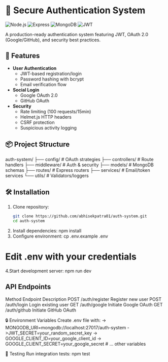 # 🔐 Secure Authentication System

![Node.js](https://img.shields.io/badge/Node.js-18.x-green)
![Express](https://img.shields.io/badge/Express-4.x-lightgrey)
![MongoDB](https://img.shields.io/badge/MongoDB-6.x-green)
![JWT](https://img.shields.io/badge/JWT-Auth-blue)

A production-ready authentication system featuring JWT, OAuth 2.0 (Google/GitHub), and security best practices.

## 🚀 Features

- **User Authentication**
  - JWT-based registration/login
  - Password hashing with bcrypt
  - Email verification flow
- **Social Login**
  - Google OAuth 2.0
  - GitHub OAuth
- **Security**
  - Rate limiting (100 requests/15min)
  - Helmet.js HTTP headers
  - CSRF protection
  - Suspicious activity logging

## 📦 Project Structure
auth-system/
├── config/ # OAuth strategies
├── controllers/ # Route handlers
├── middleware/ # Auth & security
├── models/ # MongoDB schemas
├── routes/ # Express routers
├── services/ # Email/token services
└── utils/ # Validators/loggers

## 🛠️ Installation

1. Clone repository:
   ```bash
   git clone https://github.com/abhisekpatra01/auth-system.git
   cd auth-system
2. Install dependencies:
    npm install
3. Configure environment:
 cp .env.example .env
# Edit .env with your credentials
4.Start development server:
 npm run dev
 
## API Endpoints
Method	Endpoint	    Description
POST	/auth/register	Register new user
POST	/auth/login	    Login existing user
GET 	/auth/google	  Initiate Google OAuth
GET 	/auth/github	  Initiate GitHub OAuth

🔒 Environment Variables
 Create .env file with:
-> MONGODB_URI=mongodb://localhost:27017/auth-system
->JWT_SECRET=your_random_secret_key
-> GOOGLE_CLIENT_ID=your_google_client_id
-> GOOGLE_CLIENT_SECRET=your_google_secret
    # ... other variables
    
🧪 Testing
 Run integration tests:
 npm test
